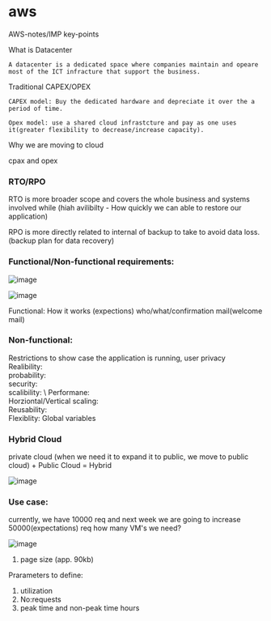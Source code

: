 # aws
AWS-notes/IMP key-points

What is Datacenter

```
A datacenter is a dedicated space where companies maintain and opeare most of the ICT infracture that support the business.
```

Traditional CAPEX/OPEX

```
CAPEX model: Buy the dedicated hardware and depreciate it over the a period of time.

Opex model: use a shared cloud infrastcture and pay as one uses it(greater flexibility to decrease/increase capacity).
```

Why we are moving to cloud

cpax and opex

### 

### RTO/RPO 

RTO is more broader scope and covers the whole business and systems involved while
(hiah avilibilty - How quickly we can able to restore our application) 

RPO is more directly related to internal of backup to take to avoid data loss.
(backup plan for data recovery) 

### Functional/Non-functional requirements:

![image](https://user-images.githubusercontent.com/38424194/151648755-5f1c41f8-5e5b-4454-b5ab-04643b5b23b4.png)

![image](https://user-images.githubusercontent.com/38424194/151649495-a67e9270-02f9-4803-b5dc-81547d489fbe.png)

Functional:
How it works (expections) who/what/confirmation mail(welcome mail)

### Non-functional:

Restrictions to show case the application is running, user privacy \
Realibility: \
probability: \
security: \
scalibility: \ 
Performane: \
Horziontal/Vertical scaling: \
Reusability: \
Flexiblity: Global variables

### Hybrid Cloud
private cloud (when we need it to expand it to public, we move to public cloud) + Public Cloud = Hybrid


![image](https://user-images.githubusercontent.com/38424194/151649434-1a00342f-4b3b-4ee2-b5e6-5f299b86d82e.png)


### Use case:
currently, we have 10000 req and next week we are going to increase 50000(expectations) req how many VM's we need?

![image](https://user-images.githubusercontent.com/38424194/151650193-ed45f73c-d504-4a5b-b033-95f9a281d2f9.png)

1. page size (app. 90kb)


Prarameters to define:
1. utilization
2. No:requests
3. peak time and non-peak time hours

